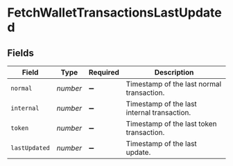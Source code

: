 # FetchWalletTransactionsLastUpdated


## Fields

| Field                                       | Type                                        | Required                                    | Description                                 |
| ------------------------------------------- | ------------------------------------------- | ------------------------------------------- | ------------------------------------------- |
| `normal`                                    | *number*                                    | :heavy_minus_sign:                          | Timestamp of the last normal transaction.   |
| `internal`                                  | *number*                                    | :heavy_minus_sign:                          | Timestamp of the last internal transaction. |
| `token`                                     | *number*                                    | :heavy_minus_sign:                          | Timestamp of the last token transaction.    |
| `lastUpdated`                               | *number*                                    | :heavy_minus_sign:                          | Timestamp of the last update.               |